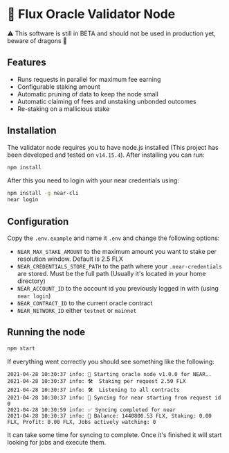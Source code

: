 # 🔮 Flux Oracle Validator Node

⚠️ This software is still in BETA and should not be used in production yet, beware of dragons 🐉

## Features

* Runs requests in parallel for maximum fee earning
* Configurable staking amount
* Automatic pruning of data to keep the node small
* Automatic claiming of fees and unstaking unbonded outcomes
* Re-staking on a mallicious stake

## Installation

The validator node requires you to have node.js installed (This project has been developed and tested on `v14.15.4`). After installing you can run:

```Bash
npm install
```

After this you need to login with your near credentials using:

```Bash
npm install -g near-cli
near login
```

## Configuration

Copy the `.env.example` and name it `.env` and change the following options:

* `NEAR_MAX_STAKE_AMOUNT` to the maximum amount you want to stake per resolution window. Default is 2.5 FLX
* `NEAR_CREDENTIALS_STORE_PATH` to the path where your `.near-credentials` are stored. Must be the full path (Usually it's located in your home directory)
* `NEAR_ACCOUNT_ID` to the account id you previously logged in with (using `near login`)
* `NEAR_CONTRACT_ID` to the current oracle contract
* `NEAR_NETWORK_ID` either `testnet` or `mainnet`

## Running the node

```Bash
npm start
```

If everything went correctly you should see something like the following:

```
2021-04-28 10:30:37 info: 🤖 Starting oracle node v1.0.0 for NEAR..
2021-04-28 10:30:37 info: 🛠  Staking per request 2.50 FLX
2021-04-28 10:30:37 info: 🛠  Listening to all contracts
2021-04-28 10:30:37 info: 🔄 Syncing for near starting from request id 0
2021-04-28 10:30:59 info: ✅ Syncing completed for near
2021-04-28 10:30:37 info: 💸 Balance: 1440800.53 FLX, Staking: 0.00 FLX, Profit: 0.00 FLX, Jobs actively watching: 0
```

It can take some time for syncing to complete. Once it's finished it will start looking for jobs and execute them.
